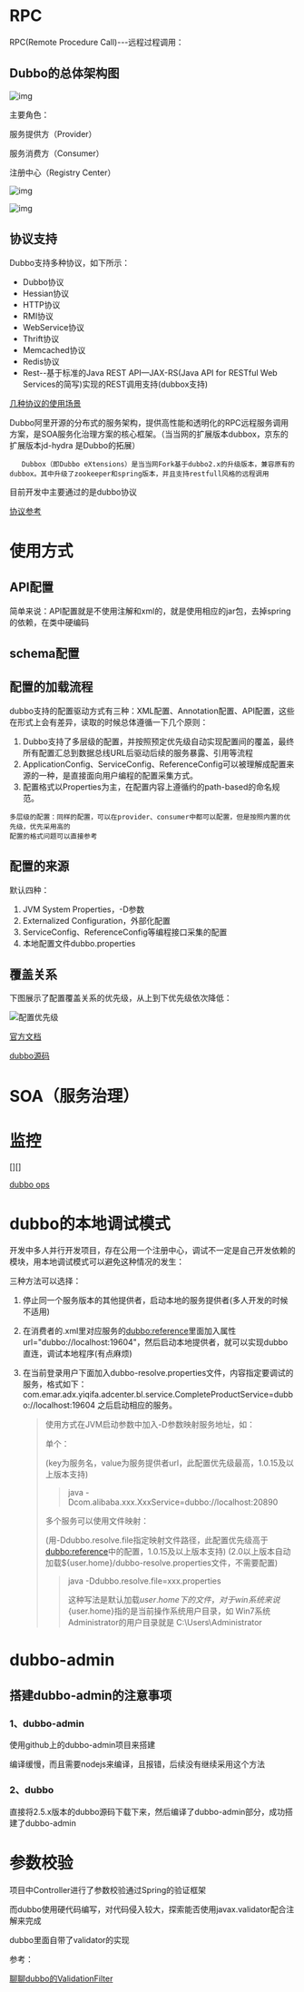# RPC

RPC(Remote Procedure Call)---远程过程调用：

## Dubbo的总体架构图

![img](http://klaus_project.gitee.io/pic/note/1147548-20170928141450169-1251868962.png)

主要角色：

服务提供方（Provider）

服务消费方（Consumer）

注册中心（Registry Center）

![img](http://klaus_project.gitee.io/pic/note/1147548-20170928143017294-1702265087.png)

![img](http://klaus_project.gitee.io/pic/note/1147548-20170928143227981-1007327667.png)

## 协议支持

Dubbo支持多种协议，如下所示：

- Dubbo协议
- Hessian协议
- HTTP协议
- RMI协议
- WebService协议
- Thrift协议
- Memcached协议
- Redis协议
- Rest--基于标准的Java  REST  API—JAX-RS(Java API for RESTful Web Services的简写)实现的REST调用支持(dubbox支持)

[几种协议的使用场景][]

Dubbo阿里开源的分布式的服务架构，提供高性能和透明化的RPC远程服务调用方案，是SOA服务化治理方案的核心框架。（当当网的扩展版本dubbox，京东的扩展版本jd-hydra 是Dubbo的拓展）

       Dubbox（即Dubbo eXtensions）是当当网Fork基于dubbo2.x的升级版本，兼容原有的dubbox。其中升级了zookeeper和spring版本，并且支持restfull风格的远程调用

目前开发中主要通过的是dubbo协议

[协议参考](../tcp-ip/tcp-ip.md)



# 使用方式

## API配置

简单来说：API配置就是不使用注解和xml的，就是使用相应的jar包，去掉spring的依赖，在类中硬编码

## schema配置





## 配置的加载流程

dubbo支持的配置驱动方式有三种：XML配置、Annotation配置、API配置，这些在形式上会有差异，读取的时候总体遵循一下几个原则：

1. Dubbo支持了多层级的配置，并按照预定优先级自动实现配置间的覆盖，最终所有配置汇总到数据总线URL后驱动后续的服务暴露、引用等流程
2. ApplicationConfig、ServiceConfig、ReferenceConfig可以被理解成配置来源的一种，是直接面向用户编程的配置采集方式。
3. 配置格式以Properties为主，在配置内容上遵循约的path-based的命名规范。

```
多层级的配置：同样的配置，可以在provider、consumer中都可以配置，但是按照内置的优先级，优先采用高的
配置的格式问题可以直接参考
```

## 配置的来源

默认四种：

1. JVM System Properties，-D参数
2. Externalized Configuration，外部化配置
3. ServiceConfig、ReferenceConfig等编程接口采集的配置
4. 本地配置文件dubbo.properties

## 覆盖关系

下图展示了配置覆盖关系的优先级，从上到下优先级依次降低：

![配置优先级](http://klaus_project.gitee.io/pic/note/configuration.jpg)





[官方文档][]

[dubbo源码][]



# SOA（服务治理）



# 监控

[][]

[dubbo ops][]



# dubbo的本地调试模式

开发中多人并行开发项目，存在公用一个注册中心，调试不一定是自己开发依赖的模块，用本地调试模式可以避免这种情况的发生：

三种方法可以选择：

1. 停止同一个服务版本的其他提供者，启动本地的服务提供者(多人开发的时候不适用)

2. 在消费者的.xml里对应服务的<dubbo:reference>里面加入属性url="dubbo://localhost:19604"，然后启动本地提供者，就可以实现dubbo直连，调试本地程序(有点麻烦)

3. 在当前登录用户下面加入dubbo-resolve.properties文件，内容指定要调试的服务，格式如下：com.emar.adx.yiqifa.adcenter.bl.service.CompleteProductService=dubbo\://localhost\:19604       之后启动相应的服务。

   >
   >
   >使用方式在JVM启动参数中加入-D参数映射服务地址，如：
   >
   >单个：
   >
   >(key为服务名，value为服务提供者url，此配置优先级最高，1.0.15及以上版本支持)
   >
   >> java -Dcom.alibaba.xxx.XxxService=dubbo://localhost:20890
   >
   >多个服务可以使用文件映射：
   >
   >(用-Ddubbo.resolve.file指定映射文件路径，此配置优先级高于<dubbo:reference>中的配置，1.0.15及以上版本支持)
   >(2.0以上版本自动加载${user.home}/dubbo-resolve.properties文件，不需要配置)
   >
   >> java -Ddubbo.resolve.file=xxx.properties
   >>
   >> 这种写法是默认加载${user.home}下的文件，对于win系统来说${user.home}指的是当前操作系统用户目录，如 Win7系统 Administrator的用户目录就是 C:\Users\Administrator
   >>



# dubbo-admin

## 搭建dubbo-admin的注意事项

### 1、dubbo-admin

使用github上的dubbo-admin项目来搭建

编译缓慢，而且需要nodejs来编译，且报错，后续没有继续采用这个方法

### 2、dubbo

直接将2.5.x版本的dubbo源码下载下来，然后编译了dubbo-admin部分，成功搭建了dubbo-admin





# 参数校验

项目中Controller进行了参数校验通过Spring的验证框架

而dubbo使用硬代码编写，对代码侵入较大，探索能否使用javax.validator配合注解来完成

dubbo里面自带了validator的实现

参考：

[聊聊dubbo的ValidationFilter](https://segmentfault.com/a/1190000019614955)







[官方文档]: https://dubbo.apache.org/zh-cn/	"官方文档"
[dubbo源码]: https://github.com/apache/dubbo	"dubbo源码"
[dubbo ops]: https://www.cnblogs.com/zjfjava/p/9694540.html



[几种协议的使用场景]: https://blog.csdn.net/lhx13636332274/article/details/73740960